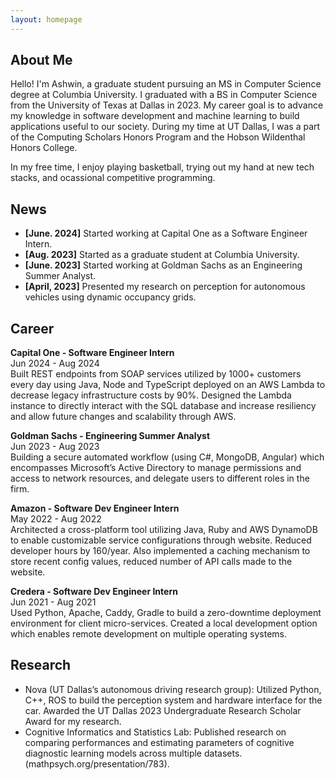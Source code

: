 ```yaml
---
layout: homepage
---
```


## About Me

Hello! I'm Ashwin, a graduate student pursuing an MS in Computer Science degree at Columbia University. I graduated with a BS in Computer Science from the University of Texas at Dallas in 2023. My career goal is to advance my knowledge in software development and machine learning to build applications useful to our society. During my time at UT Dallas, I was a part of the Computing Scholars Honors Program and the Hobson Wildenthal Honors College. 

In my free time, I enjoy playing basketball, trying out my hand at new tech stacks, and ocassional competitive programming. 

## News

- **[June. 2024]** Started working at Capital One as a Software Engineer Intern.
- **[Aug. 2023]** Started as a graduate student at Columbia University.
- **[June. 2023]** Started working at Goldman Sachs as an Engineering Summer Analyst.
- **[April, 2023]** Presented my research on perception for autonomous vehicles using dynamic occupancy grids.

## Career
**Capital One - Software Engineer Intern**\
Jun 2024 - Aug 2024\
Built REST endpoints from SOAP services utilized by 1000+ customers every day using Java, Node and TypeScript deployed on an AWS Lambda to decrease legacy infrastructure costs by 90%. Designed the Lambda instance to directly interact with the SQL database and increase resiliency and allow future changes and scalability through AWS.

**Goldman Sachs - Engineering Summer Analyst**\
Jun 2023 - Aug 2023\
Building a secure automated workflow (using C#, MongoDB, Angular) which encompasses Microsoft’s Active
Directory to manage permissions and access to network resources, and delegate users to different roles in the firm.

**Amazon - Software Dev Engineer Intern**\
May 2022 - Aug 2022\
Architected a cross-platform tool utilizing Java, Ruby and AWS DynamoDB to enable customizable service
configurations through website. Reduced developer hours by 160/year. Also implemented a caching mechanism to store recent config values, reduced number of API calls made to the website.

**Credera - Software Dev Engineer Intern**\
Jun 2021 - Aug 2021\
Used Python, Apache, Caddy, Gradle to build a zero-downtime deployment environment for client micro-services. Created a local development option which enables remote development on multiple operating systems.

## Research

- Nova (UT Dallas’s autonomous driving research group): Utilized Python, C++, ROS to build the perception system
and hardware interface for the car. Awarded the UT Dallas 2023 Undergraduate Research Scholar Award for my research.
- Cognitive Informatics and Statistics Lab: Published research on comparing performances and estimating
parameters of cognitive diagnostic learning models across multiple datasets. (mathpsych.org/presentation/783).



